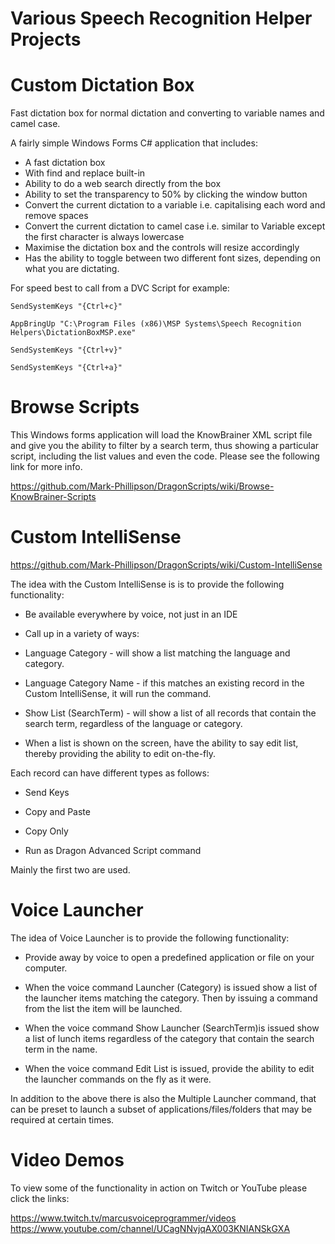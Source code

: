 # Various Speech Recognition Helper Projects

# Custom Dictation Box

Fast dictation box for normal dictation and converting to variable names and camel case.

A fairly simple Windows Forms C# application that includes:

* A fast dictation box
* With find and replace built-in
* Ability to do a web search directly from the box
* Ability to set the transparency to 50% by clicking the window button
* Convert the current dictation to a variable i.e. capitalising each word and remove spaces
* Convert the current dictation to camel case i.e. similar to Variable except the first character is always lowercase
* Maximise the dictation box and the controls will resize accordingly
* Has the ability to toggle between two different font sizes, depending on what you are dictating.

For speed best to call from a DVC Script for example:

`SendSystemKeys "{Ctrl+c}"`

`AppBringUp "C:\Program Files (x86)\MSP Systems\Speech Recognition Helpers\DictationBoxMSP.exe"`  

`SendSystemKeys "{Ctrl+v}"`

`SendSystemKeys "{Ctrl+a}"`

# Browse Scripts

This Windows forms application will load the KnowBrainer XML script file and give you the ability to filter by a search term, thus showing a particular script, including the list values and even the code. Please see the following link for more info.

https://github.com/Mark-Phillipson/DragonScripts/wiki/Browse-KnowBrainer-Scripts  

# Custom IntelliSense

https://github.com/Mark-Phillipson/DragonScripts/wiki/Custom-IntelliSense

The idea with the Custom IntelliSense is is to provide the following functionality:

* Be available everywhere by voice, not just in an IDE

* Call up in a variety of ways:

* Language Category - will show a list matching the language and category.

* Language Category Name - if this matches an existing record in the Custom IntelliSense, it will run the command.


* Show List (SearchTerm) - will show a list of all records that contain the search term, regardless of the language or category.


* When a list is shown on the screen, have the ability to say edit list, thereby providing the ability to edit on-the-fly.

Each record can have different types as follows:


* Send Keys

* Copy and Paste

* Copy Only

* Run as Dragon Advanced Script command

Mainly the first two are used.

# Voice Launcher

The idea of Voice Launcher is to provide the following functionality:

* Provide away by voice to open a predefined application or file on your computer.

* When the voice command Launcher (Category) is issued show a list of the launcher items matching the category. Then by issuing a command from the list the item will be launched.

* When the voice command Show Launcher (SearchTerm)is issued show a list of lunch items regardless of the category that contain the search term in the name.

* When the voice command Edit List is issued, provide the ability to edit the launcher commands on the fly as it were.

In addition to the above there is also the Multiple Launcher command, that can be preset to launch a subset of applications/files/folders that may be required at certain times.

# Video Demos

To view some of the functionality in action on Twitch or YouTube please click the links:

https://www.twitch.tv/marcusvoiceprogrammer/videos
https://www.youtube.com/channel/UCagNNvjqAX003KNIANSkGXA
